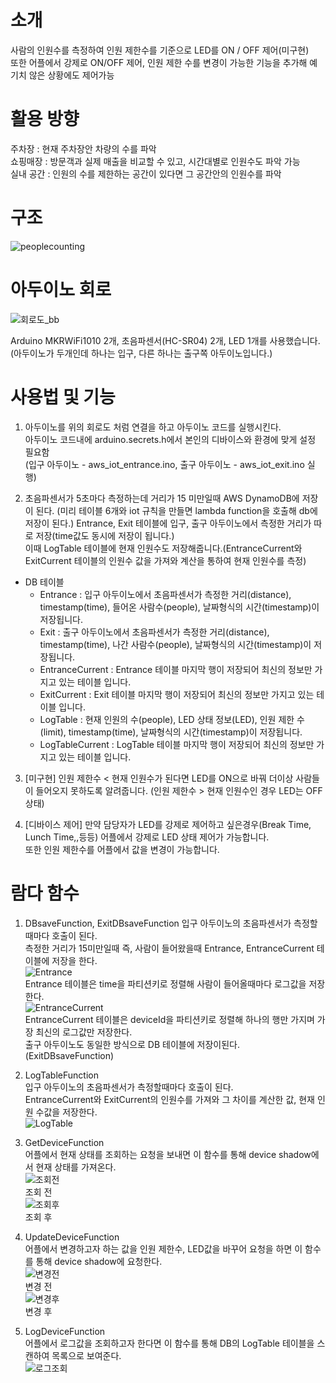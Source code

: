# 소개
사람의 인원수를 측정하여 인원 제한수를 기준으로 LED를 ON / OFF 제어(미구현)    
또한 어플에서 강제로 ON/OFF 제어, 인원 제한 수를 변경이 가능한 기능을 추가해 예기치 않은 상황에도 제어가능

# 활용 방향
주차장 : 현재 주차장안 차량의 수를 파악  
쇼핑매장 : 방문객과 실제 매출을 비교할 수 있고, 시간대별로 인원수도 파악 가능  
실내 공간 : 인원의 수를 제한하는 공간이 있다면 그 공간안의 인원수를 파악  

# 구조
![peoplecounting](https://user-images.githubusercontent.com/66052461/101979286-1f728e80-3c9f-11eb-8631-57289b32cfbd.png)



# 아두이노 회로
![회로도_bb](https://user-images.githubusercontent.com/66052461/101984141-d03e5500-3cc2-11eb-84db-96dace7f983c.png)  

Arduino MKRWiFi1010 2개, 초음파센서(HC-SR04) 2개, LED 1개를 사용했습니다.  
(아두이노가 두개인데 하나는 입구, 다른 하나는 출구쪽 아두이노입니다.)

# 사용법 및 기능
1. 아두이노를 위의 회로도 처럼 연결을 하고 아두이노 코드를 실행시킨다.  
아두이노 코드내에 arduino.secrets.h에서 본인의 디바이스와 환경에 맞게 설정 필요함  
(입구 아두이노 - aws_iot_entrance.ino, 출구 아두이노 - aws_iot_exit.ino 실행)

2. 초음파센서가 5초마다 측정하는데 거리가 15 미만일때 AWS DynamoDB에 저장이 된다. (미리 테이블 6개와 iot 규칙을 만들면 lambda function을 호출해 db에 저장이 된다.)
Entrance, Exit 테이블에 입구, 출구 아두이노에서 측정한 거리가 따로 저장(time값도 동시에 저장이 됩니다.)  
이때 LogTable 테이블에 현재 인원수도 저장해줍니다.(EntranceCurrent와 ExitCurrent 테이블의 인원수 값을 가져와 계산을 통하여 현재 인원수를 측정)
  * DB 테이블 
    - Entrance : 입구 아두이노에서 초음파센서가 측정한 거리(distance), timestamp(time), 들어온 사람수(people), 날짜형식의 시간(timestamp)이 저장됩니다.
    - Exit : 출구 아두이노에서 초음파센서가 측정한 거리(distance), timestamp(time), 나간 사람수(people), 날짜형식의 시간(timestamp)이 저장됩니다.
    - EntranceCurrent : Entrance 테이블 마지막 행이 저장되어 최신의 정보만 가지고 있는 테이블 입니다.
    - ExitCurrent : Exit 테이블 마지막 행이 저장되어 최신의 정보만 가지고 있는 테이블 입니다.
    - LogTable : 현재 인원의 수(people), LED 상태 정보(LED), 인원 제한 수(limit), timestamp(time), 날짜형식의 시간(timestamp)이 저장됩니다.
    - LogTableCurrent : LogTable 테이블 마지막 행이 저장되어 최신의 정보만 가지고 있는 테이블 입니다.

3. [미구현] 인원 제한수 < 현재 인원수가 된다면 LED를 ON으로 바꿔 더이상 사람들이 들어오지 못하도록 알려줍니다. (인원 제한수 > 현재 인원수인 경우 LED는 OFF상태)  

4. [디바이스 제어] 만약 담당자가 LED를 강제로 제어하고 싶은경우(Break Time, Lunch Time,,등등) 어플에서 강제로 LED 상태 제어가 가능합니다.  
또한 인원 제한수를 어플에서 값을 변경이 가능합니다.

# 람다 함수
1. DBsaveFunction, ExitDBsaveFunction
입구 아두이노의 초음파센서가 측정할때마다 호출이 된다.  
측정한 거리가 15미만일때 즉, 사람이 들어왔을때 Entrance, EntranceCurrent 테이블에 저장을 한다.    
![Entrance](https://user-images.githubusercontent.com/66052461/101978828-3e6f2180-3c9b-11eb-8444-465ec3deacf5.PNG)  
Entrance 테이블은 time을 파티션키로 정렬해 사람이 들어올때마다 로그값을 저장한다.  
![EntranceCurrent](https://user-images.githubusercontent.com/66052461/101978832-4929b680-3c9b-11eb-8b82-9f0d6baccc6f.PNG)  
EntranceCurrent 테이블은 deviceId을 파티션키로 정렬해 하나의 행만 가지며 가장 최신의 로그값만 저장한다.  
출구 아두이노도 동일한 방식으로 DB 테이블에 저장이된다.(ExitDBsaveFunction)  

2. LogTableFunction  
입구 아두이노의 초음파센서가 측정할때마다 호출이 된다.  
EntranceCurrent와 ExitCurrent의 인원수를 가져와 그 차이를 계산한 값, 현재 인원 수값을 저장한다.  
![LogTable](https://user-images.githubusercontent.com/66052461/101979339-9d369a00-3c9f-11eb-8f10-d628b5e82e0b.PNG)  

3. GetDeviceFunction  
어플에서 현재 상태를 조회하는 요청을 보내면 이 함수를 통해 device shadow에서 현재 상태를 가져온다.  
![조회전](https://user-images.githubusercontent.com/66052461/101981820-e217fc00-3cb2-11eb-8a57-780c791ab68d.PNG)  
조회 전  
![조회후](https://user-images.githubusercontent.com/66052461/101981824-e9d7a080-3cb2-11eb-96eb-b24c5b4e9348.PNG)  
조회 후

4. UpdateDeviceFunction  
어플에서 변경하고자 하는 값을 인원 제한수, LED값을 바꾸어 요청을 하면 이 함수를 통해 device shadow에 요청한다.  
![변경전](https://user-images.githubusercontent.com/66052461/101981795-b6951180-3cb2-11eb-97c0-3fe431ca8bb8.PNG)  
변경 전  
![변경후](https://user-images.githubusercontent.com/66052461/101981815-d75d6700-3cb2-11eb-8b45-1fc621459c1f.PNG)  
변경 후

5. LogDeviceFunction  
어플에서 로그값을 조회하고자 한다면 이 함수를 통해 DB의 LogTable 테이블을 스캔하여 목록으로 보여준다.  
![로그조회](https://user-images.githubusercontent.com/66052461/101984407-a7b75a80-3cc4-11eb-8e1c-cb794ac1f621.PNG)  



 
